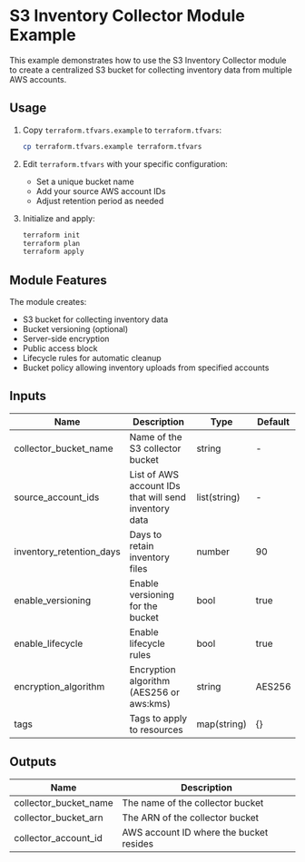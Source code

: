 # S3 Inventory Collector Module Example

This example demonstrates how to use the S3 Inventory Collector module to create a centralized S3 bucket for collecting inventory data from multiple AWS accounts.

## Usage

1. Copy `terraform.tfvars.example` to `terraform.tfvars`:
   ```bash
   cp terraform.tfvars.example terraform.tfvars
   ```

2. Edit `terraform.tfvars` with your specific configuration:
   - Set a unique bucket name
   - Add your source AWS account IDs
   - Adjust retention period as needed

3. Initialize and apply:
   ```bash
   terraform init
   terraform plan
   terraform apply
   ```

## Module Features

The module creates:
- S3 bucket for collecting inventory data
- Bucket versioning (optional)
- Server-side encryption
- Public access block
- Lifecycle rules for automatic cleanup
- Bucket policy allowing inventory uploads from specified accounts

## Inputs

| Name | Description | Type | Default |
|------|-------------|------|---------|
| collector_bucket_name | Name of the S3 collector bucket | string | - |
| source_account_ids | List of AWS account IDs that will send inventory data | list(string) | - |
| inventory_retention_days | Days to retain inventory files | number | 90 |
| enable_versioning | Enable versioning for the bucket | bool | true |
| enable_lifecycle | Enable lifecycle rules | bool | true |
| encryption_algorithm | Encryption algorithm (AES256 or aws:kms) | string | AES256 |
| tags | Tags to apply to resources | map(string) | {} |

## Outputs

| Name | Description |
|------|-------------|
| collector_bucket_name | The name of the collector bucket |
| collector_bucket_arn | The ARN of the collector bucket |
| collector_account_id | AWS account ID where the bucket resides |